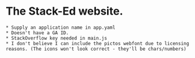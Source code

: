 # The Stack-Ed website.

	* Supply an application name in app.yaml
	* Doesn't have a GA ID.
	* StackOverflow key needed in main.js
	* I don't believe I can include the pictos webfont due to licensing reasons. (The icons won't look correct - they'll be chars/numbers)